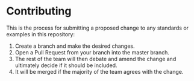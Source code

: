 # Contributing

This is the process for submitting a proposed change to any standards or
examples in this repository:

1. Create a branch and make the desired changes.
1. Open a Pull Request from your branch into the master branch.
1. The rest of the team will then debate and amend the change and ultimately
   decide if it should be included.
1. It will be merged if the majority of the team agrees with the change.
